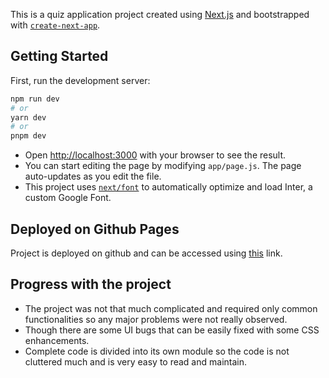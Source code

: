 This is a quiz application project created using [Next.js](https://nextjs.org/) and bootstrapped with [`create-next-app`](https://github.com/vercel/next.js/tree/canary/packages/create-next-app).

## Getting Started
First, run the development server:
```bash
npm run dev
# or
yarn dev
# or
pnpm dev
```

- Open [http://localhost:3000](http://localhost:3000) with your browser to see the result.
- You can start editing the page by modifying `app/page.js`. The page auto-updates as you edit the file.
- This project uses [`next/font`](https://nextjs.org/docs/basic-features/font-optimization) to automatically optimize and load Inter, a custom Google Font.

## Deployed on Github Pages
Project is deployed on github and can be accessed using [this](https://github.com/sgyaswal/quiz-webapp) link.

## Progress with the project
- The project was not that much complicated and required only common functionalities so any major problems were not really observed.
- Though there are some UI bugs that can be easily fixed with some CSS enhancements.
- Complete code is divided into its own module so the code is not cluttered much and is very easy to read and maintain.
  

